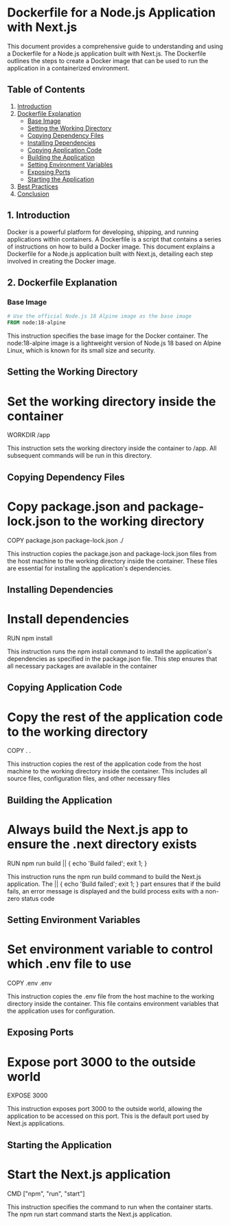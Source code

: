 # Dockerfile for a Node.js Application with Next.js

This document provides a comprehensive guide to understanding and using a Dockerfile for a Node.js application built with Next.js. The Dockerfile outlines the steps to create a Docker image that can be used to run the application in a containerized environment.

## Table of Contents
1. [Introduction](#introduction)
2. [Dockerfile Explanation](#dockerfile-explanation)
   - [Base Image](#base-image)
   - [Setting the Working Directory](#setting-the-working-directory)
   - [Copying Dependency Files](#copying-dependency-files)
   - [Installing Dependencies](#installing-dependencies)
   - [Copying Application Code](#copying-application-code)
   - [Building the Application](#building-the-application)
   - [Setting Environment Variables](#setting-environment-variables)
   - [Exposing Ports](#exposing-ports)
   - [Starting the Application](#starting-the-application)
3. [Best Practices](#best-practices)
4. [Conclusion](#conclusion)

## 1. Introduction

Docker is a powerful platform for developing, shipping, and running applications within containers. A Dockerfile is a script that contains a series of instructions on how to build a Docker image. This document explains a Dockerfile for a Node.js application built with Next.js, detailing each step involved in creating the Docker image.

## 2. Dockerfile Explanation

### Base Image

```Dockerfile
# Use the official Node.js 18 Alpine image as the base image
FROM node:18-alpine
```

 This instruction specifies the base image for the Docker container. The node:18-alpine image is a lightweight version of Node.js 18 based on Alpine Linux, which is known for its small size and security.

 ##  Setting the Working Directory

 # Set the working directory inside the container
WORKDIR /app

This instruction sets the working directory inside the container to /app. All subsequent commands will be run in this directory.

## Copying Dependency Files

# Copy package.json and package-lock.json to the working directory
COPY package.json package-lock.json ./

This instruction copies the package.json and package-lock.json files from the host machine to the working directory inside the container. These files are essential for installing the application's dependencies.

## Installing Dependencies

# Install dependencies
RUN npm install

This instruction runs the npm install command to install the application's dependencies as specified in the package.json file. This step ensures that all necessary packages are available in the container

## Copying Application Code

# Copy the rest of the application code to the working directory
COPY . .

This instruction copies the rest of the application code from the host machine to the working directory inside the container. This includes all source files, configuration files, and other necessary files

## Building the Application

# Always build the Next.js app to ensure the .next directory exists
RUN npm run build || { echo 'Build failed'; exit 1; }

This instruction runs the npm run build command to build the Next.js application. The || { echo 'Build failed'; exit 1; } part ensures that if the build fails, an error message is displayed and the build process exits with a non-zero status code

## Setting Environment Variables

# Set environment variable to control which .env file to use
COPY .env .env


 This instruction copies the .env file from the host machine to the working directory inside the container. This file contains environment variables that the application uses for configuration.

## Exposing Ports

# Expose port 3000 to the outside world
EXPOSE 3000

 This instruction exposes port 3000 to the outside world, allowing the application to be accessed on this port. This is the default port used by Next.js applications.

 ## Starting the Application

 # Start the Next.js application
CMD ["npm", "run", "start"]

 This instruction specifies the command to run when the container starts. The npm run start command starts the Next.js application.

 
